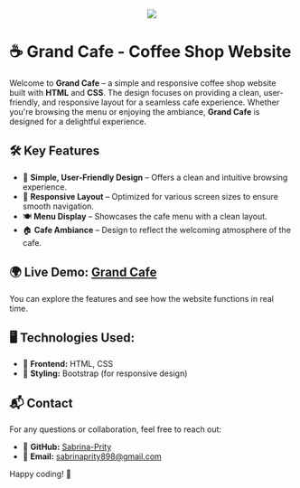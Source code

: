 <div align="center">
  <img src="https://github.com/Sabrina-Prity/Grand_Cafe/blob/main/images/cover-image.png" />
</div>

# ☕ Grand Cafe - Coffee Shop Website

Welcome to **Grand Cafe** – a simple and responsive coffee shop website built with **HTML** and **CSS**. The design focuses on providing a clean, user-friendly, and responsive layout for a seamless cafe experience. Whether you're browsing the menu or enjoying the ambiance, **Grand Cafe** is designed for a delightful experience.

## 🛠️ Key Features
- 🌟 **Simple, User-Friendly Design** – Offers a clean and intuitive browsing experience.
- 📱 **Responsive Layout** – Optimized for various screen sizes to ensure smooth navigation.
- 🍽️ **Menu Display** – Showcases the cafe menu with a clean layout.
- 🏠 **Cafe Ambiance** – Design to reflect the welcoming atmosphere of the cafe.

## 🌍 Live Demo: [Grand Cafe](https://your-live-demo-link.com)
You can explore the features and see how the website functions in real time.

## 🖥️ Technologies Used:
- 🚀 **Frontend:** HTML, CSS
- 🎨 **Styling:** Bootstrap (for responsive design)

## 📬 Contact
For any questions or collaboration, feel free to reach out:
- 🔗 **GitHub:** [Sabrina-Prity](https://github.com/Sabrina-Prity)
- 📧 **Email:** [sabrinaprity898@gmail.com](mailto:sabrinaprity898@gmail.com)

Happy coding! 🚀
